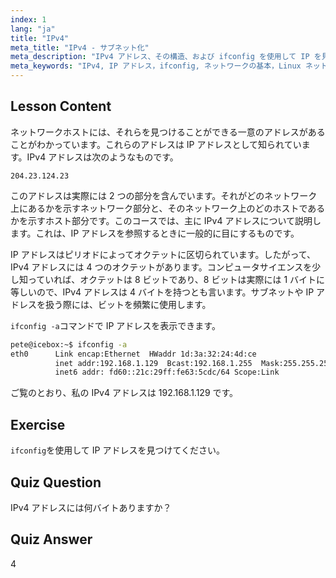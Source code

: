 ```yaml
---
index: 1
lang: "ja"
title: "IPv4"
meta_title: "IPv4 - サブネット化"
meta_description: "IPv4 アドレス、その構造、および ifconfig を使用して IP を見つける方法について学びます。Linux 初心者向けのネットワークの基本を理解します。"
meta_keywords: "IPv4, IP アドレス，ifconfig, ネットワークの基本，Linux ネットワーキング，初心者，チュートリアル，ガイド"
---
```


## Lesson Content

ネットワークホストには、それらを見つけることができる一意のアドレスがあることがわかっています。これらのアドレスは IP アドレスとして知られています。IPv4 アドレスは次のようなものです。

```
204.23.124.23
```

このアドレスは実際には 2 つの部分を含んでいます。それがどのネットワーク上にあるかを示すネットワーク部分と、そのネットワーク上のどのホストであるかを示すホスト部分です。このコースでは、主に IPv4 アドレスについて説明します。これは、IP アドレスを参照するときに一般的に目にするものです。

IP アドレスはピリオドによってオクテットに区切られています。したがって、IPv4 アドレスには 4 つのオクテットがあります。コンピュータサイエンスを少し知っていれば、オクテットは 8 ビットであり、8 ビットは実際には 1 バイトに等しいので、IPv4 アドレスは 4 バイトを持つとも言います。サブネットや IP アドレスを扱う際には、ビットを頻繁に使用します。

`ifconfig -a`コマンドで IP アドレスを表示できます。

```bash
pete@icebox:~$ ifconfig -a
eth0      Link encap:Ethernet  HWaddr 1d:3a:32:24:4d:ce
          inet addr:192.168.1.129  Bcast:192.168.1.255  Mask:255.255.255.0
          inet6 addr: fd60::21c:29ff:fe63:5cdc/64 Scope:Link
```

ご覧のとおり、私の IPv4 アドレスは 192.168.1.129 です。

## Exercise

`ifconfig`を使用して IP アドレスを見つけてください。

## Quiz Question

IPv4 アドレスには何バイトありますか？

## Quiz Answer

4
